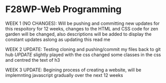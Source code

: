 # F28WP-Web Programming

WEEK 1 (NO CHANGES): Will be pushing and committing new updates for this respoitory for 12 weeks, changes to the HTML and CSS code for zen garden will be changed, also descriptions will be added to display the constant updates aslong as updating this read me

WEEK 2 UPDATE: Testing cloning and pushing/commit my files back to git hub *UPDATE* slightly played with the css changed some classes in the css and centred the text of h3 

WEEK 3 UPDATE: Begining process of creating a website, will be implemnting javascript gradually over the next 12 weeks

